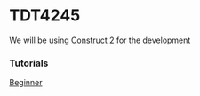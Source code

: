 TDT4245
=======

We will be using [Construct 2](https://www.scirra.com/construct2) for the development

### Tutorials
[Beginner](https://www.scirra.com/tutorials/37/beginners-guide-to-construct-2/page-1)

